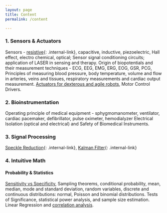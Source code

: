 ```yaml
---
layout: page
title: Content
permalink: /content

---
```


### 1. Sensors & Actuators
Sensors - [resistive](/sensors/resistive-sensors/){: .internal-link}, capacitive, inductive, piezoelectric, Hall effect, electro chemical, optical; Sensor signal conditioning circuits; application of LASER in sensing and therapy. Origin of biopotentials and their measurement techniques - ECG, EEG, EMG, ERG, EOG, GSR, PCG, Principles of measuring blood pressure, body temperature, volume and flow in arteries, veins and tissues, respiratory measurements and cardiac output measurement. [Actuators for dexterous and agile robots](https://ajaygunalan.github.io/projects/past/motor.html), Motor Control Drivers.


### 2. Bioinstrumentation
Operating principle of medical equipment - sphygmomanometer, ventilator, cardiac pacemaker, defibrillator, pulse oximeter, hemodialyzer Electrical Isolation (optical and electrical) and Safety of Biomedical Instruments.


### 3. Signal Processing
[Speckle Reduction](/signal-processing/speckle){: .internal-link}, [Kalman Filter](/signal-processing/kalman){: .internal-link}

### 4. Intuitive Math 

#### Probability & Statistics

[Sensitivity vs Specificity](https://www.youtube.com/playlist?list=PL41ckbAGB5S2PavLIXUETzAmi5reIod23), Sampling theorems, conditional probability, mean, median, mode and standard deviation, random variables, discrete and continuous distributions: normal, Poisson and binomial distributions. Tests of Significance, statistical power analysis, and sample size estimation. Linear Regression and [correlation analysis]().


